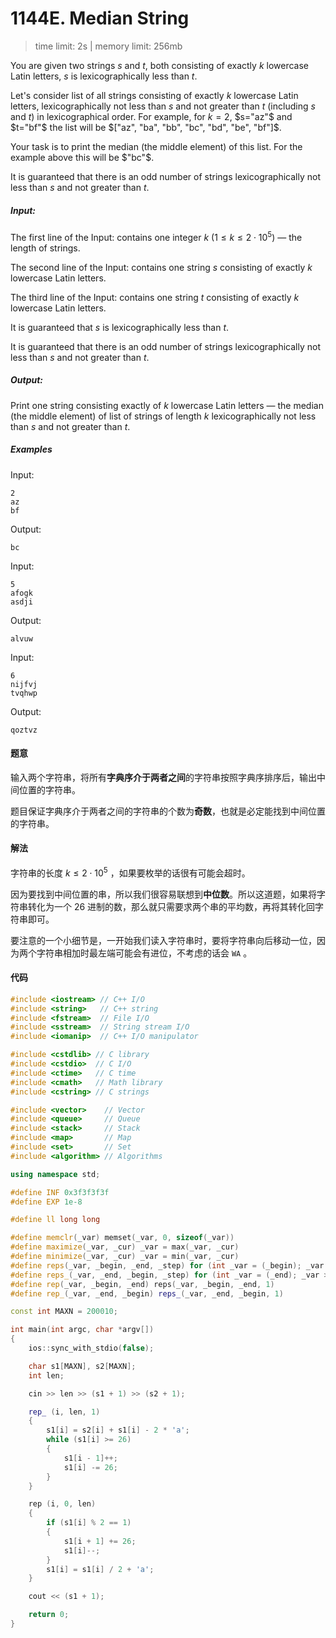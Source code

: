 # 1144E. Median String

> time limit: 2s | memory limit: 256mb

You are given two strings $s$ and $t$, both consisting of exactly $k$ lowercase Latin letters, $s$ is lexicographically less than $t$.

Let's consider list of all strings consisting of exactly $k$ lowercase Latin letters, lexicographically not less than $s$ and not greater than $t$ (including $s$ and $t$) in lexicographical order. For example, for $k=2$, $s="az"$ and $t="bf"$ the list will be $["az", "ba", "bb", "bc", "bd", "be", "bf"]$.

Your task is to print the median (the middle element) of this list. For the example above this will be $"bc"$.

It is guaranteed that there is an odd number of strings lexicographically not less than $s$ and not greater than $t$.

##### Input:

The first line of the Input: contains one integer $k$ ($1 \leq k \leq 2 \cdot 10^5$) — the length of strings.

The second line of the Input: contains one string $s$ consisting of exactly $k$ lowercase Latin letters.

The third line of the Input: contains one string $t$ consisting of exactly $k$ lowercase Latin letters.

It is guaranteed that $s$ is lexicographically less than $t$.

It is guaranteed that there is an odd number of strings lexicographically not less than $s$ and not greater than $t$.

##### Output:

Print one string consisting exactly of $k$ lowercase Latin letters — the median (the middle element) of list of strings of length $k$ lexicographically not less than $s$ and not greater than $t$.

##### Examples

Input:
```text
2
az
bf
```
Output:
```text
bc
```

Input:
```text
5
afogk
asdji
```
Output:
```text
alvuw
```

Input:
```text
6
nijfvj
tvqhwp
```
Output:
```text
qoztvz
```

#### 题意

输入两个字符串，将所有**字典序介于两者之间**的字符串按照字典序排序后，输出中间位置的字符串。

题目保证字典序介于两者之间的字符串的个数为**奇数**，也就是必定能找到中间位置的字符串。

#### 解法

字符串的长度 $k \leq 2 \cdot 10^5$ ，如果要枚举的话很有可能会超时。

因为要找到中间位置的串，所以我们很容易联想到**中位数**。所以这道题，如果将字符串转化为一个 $26$ 进制的数，那么就只需要求两个串的平均数，再将其转化回字符串即可。

要注意的一个小细节是，一开始我们读入字符串时，要将字符串向后移动一位，因为两个字符串相加时最左端可能会有进位，不考虑的话会 `WA` 。

#### 代码

```cpp
#include <iostream> // C++ I/O
#include <string>   // C++ string
#include <fstream>  // File I/O
#include <sstream>  // String stream I/O
#include <iomanip>  // C++ I/O manipulator

#include <cstdlib> // C library
#include <cstdio>  // C I/O
#include <ctime>   // C time
#include <cmath>   // Math library
#include <cstring> // C strings

#include <vector>    // Vector
#include <queue>     // Queue
#include <stack>     // Stack
#include <map>       // Map
#include <set>       // Set
#include <algorithm> // Algorithms

using namespace std;

#define INF 0x3f3f3f3f
#define EXP 1e-8

#define ll long long

#define memclr(_var) memset(_var, 0, sizeof(_var))
#define maximize(_var, _cur) _var = max(_var, _cur)
#define minimize(_var, _cur) _var = min(_var, _cur)
#define reps(_var, _begin, _end, _step) for (int _var = (_begin); _var <= (_end); _var += (_step))
#define reps_(_var, _end, _begin, _step) for (int _var = (_end); _var >= (_begin); _var -= (_step))
#define rep(_var, _begin, _end) reps(_var, _begin, _end, 1)
#define rep_(_var, _end, _begin) reps_(_var, _end, _begin, 1)

const int MAXN = 200010;

int main(int argc, char *argv[])
{
    ios::sync_with_stdio(false);

    char s1[MAXN], s2[MAXN];
    int len;

    cin >> len >> (s1 + 1) >> (s2 + 1);

    rep_ (i, len, 1)
    {
        s1[i] = s2[i] + s1[i] - 2 * 'a';
        while (s1[i] >= 26)
        {
            s1[i - 1]++;
            s1[i] -= 26;
        }
    }

    rep (i, 0, len)
    {
        if (s1[i] % 2 == 1)
        {
            s1[i + 1] += 26;
            s1[i]--;
        }
        s1[i] = s1[i] / 2 + 'a';
    }

    cout << (s1 + 1);

    return 0;
}
```